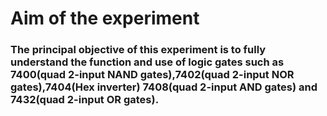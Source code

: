 # Aim of the experiment

### The principal objective of this experiment is to fully understand the function and use of logic gates such as 7400(quad 2-input NAND gates),7402(quad 2-input NOR gates),7404(Hex inverter) 7408(quad 2-input AND gates) and 7432(quad 2-input OR gates).